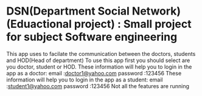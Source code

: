 # DSN(Department Social Network) (Eduactional project) : Small project for subject Software engineering
This app uses to facilate the communication between the doctors, students and HOD(Head of department)
To use this app first you should select are you doctor, student or HOD.
These information will help you to login in the app as a doctor: email :doctor1@yahoo.com
                                            password :123456
These information will help you to login in the app as a student: email :student1@yahoo.com
                                            password :123456
Not all the features are running
